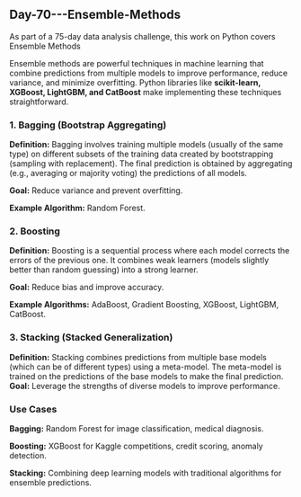 ## Day-70---Ensemble-Methods
As part of a 75-day data analysis challenge, this work on Python covers Ensemble Methods

Ensemble methods are powerful techniques in machine learning that combine predictions from multiple models to improve performance, reduce variance, and minimize overfitting. Python libraries like **scikit-learn, XGBoost, LightGBM, and CatBoost** make implementing these techniques straightforward.

### 1. Bagging (Bootstrap Aggregating)

**Definition:** Bagging involves training multiple models (usually of the same type) on different subsets of the training data created by bootstrapping (sampling with replacement). The final prediction is obtained by aggregating (e.g., averaging or majority voting) the predictions of all models.

**Goal:** Reduce variance and prevent overfitting.

**Example Algorithm:** Random Forest.

### 2. Boosting

**Definition:** Boosting is a sequential process where each model corrects the errors of the previous one. It combines weak learners (models slightly better than random guessing) into a strong learner.

**Goal:** Reduce bias and improve accuracy.

**Example Algorithms:** AdaBoost, Gradient Boosting, XGBoost, LightGBM, CatBoost.

### 3. Stacking (Stacked Generalization)

**Definition:** Stacking combines predictions from multiple base models (which can be of different types) using a meta-model. The meta-model is trained on the predictions of the base models to make the final prediction.
**Goal:** Leverage the strengths of diverse models to improve performance.

### Use Cases

**Bagging:** Random Forest for image classification, medical diagnosis.

**Boosting:** XGBoost for Kaggle competitions, credit scoring, anomaly detection.

**Stacking:** Combining deep learning models with traditional algorithms for ensemble predictions.
